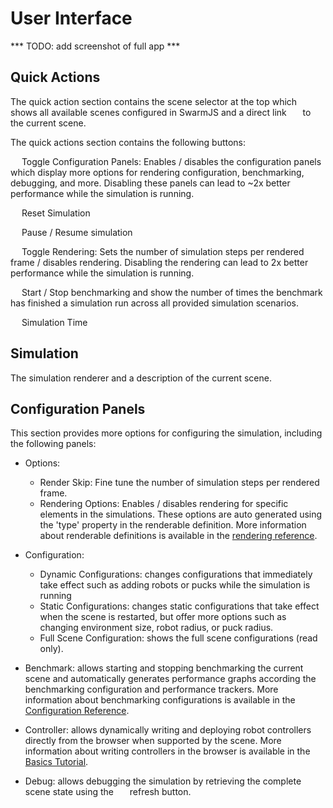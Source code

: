 # User Interface

*** TODO: add screenshot of full app ***

## Quick Actions

The quick action section contains the scene selector at the top which shows all available scenes configured in SwarmJS and a direct link &nbsp;<img src="https://raw.githubusercontent.com/FortAwesome/Font-Awesome/6.x/svgs/solid/link.svg" width="10" height="10">&nbsp; to the current scene.

The quick actions section contains the following buttons:

<img src="https://raw.githubusercontent.com/FortAwesome/Font-Awesome/5.x/svgs/solid/cog.svg" width="10" height="10">&nbsp; Toggle Configuration Panels: Enables / disables the configuration panels which display more options for rendering configuration, benchmarking, debugging, and more. Disabling these panels can lead to ~2x better performance while the simulation is running.

<img src="https://raw.githubusercontent.com/FortAwesome/Font-Awesome/5.x/svgs/solid/sync.svg" width="10" height="10">&nbsp; Reset Simulation

<img src="https://raw.githubusercontent.com/FortAwesome/Font-Awesome/5.x/svgs/solid/play.svg" width="10" height="10">&nbsp; Pause / Resume simulation

<img src="https://raw.githubusercontent.com/FortAwesome/Font-Awesome/5.x/svgs/solid/draw-polygon.svg" width="10" height="10">&nbsp; Toggle Rendering: Sets the number of simulation steps per rendered frame / disables rendering. Disabling the rendering can lead to 2x better performance while the simulation is running.

<img src="https://raw.githubusercontent.com/FortAwesome/Font-Awesome/5.x/svgs/solid/stopwatch.svg" width="10" height="10">&nbsp; Start / Stop benchmarking and show the number of times the benchmark has finished a simulation run across all provided simulation scenarios.

<img src="https://raw.githubusercontent.com/FortAwesome/Font-Awesome/5.x/svgs/solid/clock.svg" width="10" height="10">&nbsp; Simulation Time

## Simulation

The simulation renderer and a description of the current scene.

## Configuration Panels

This section provides more options for configuring the simulation, including the following panels:

- Options: 
  - Render Skip: Fine tune the number of simulation steps per rendered frame.
  - Rendering Options: Enables / disables rendering for specific elements in the simulations. These options are auto generated using the 'type' property in the renderable definition. More information about renderable definitions is available in the [rendering reference](./rendering-reference.md).

- Configuration: 
  - Dynamic Configurations: changes configurations that immediately take effect such as adding robots or pucks while the simulation is running
  - Static Configurations: changes static configurations that take effect when the scene is restarted, but offer more options such as changing environment size, robot radius, or puck radius.
  - Full Scene Configuration: shows the full scene configurations (read only).

- Benchmark: allows starting and stopping benchmarking the current scene and automatically generates performance graphs according the benchmarking configuration and performance trackers. More information about benchmarking configurations is available in the [Configuration Reference](./configuration-reference.md).

- Controller: allows dynamically writing and deploying robot controllers directly from the browser when supported by the scene. More information about writing controllers in the browser is available in the [Basics Tutorial](./basics-tutorial.md).

- Debug: allows debugging the simulation by retrieving the complete scene state using the &nbsp;<img src="https://raw.githubusercontent.com/FortAwesome/Font-Awesome/5.x/svgs/solid/sync.svg" width="10" height="10">&nbsp; refresh button.